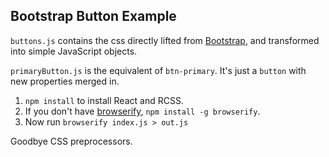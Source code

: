 ## Bootstrap Button Example
`buttons.js` contains the css directly lifted from [Bootstrap](http://getbootstrap.com), and transformed into simple JavaScript objects.

`primaryButton.js` is the equivalent of `btn-primary`. It's just a `button` with new properties merged in.

  1. `npm install` to install React and RCSS.
  2. If you don't have [browserify](http://browserify.org), `npm install -g browserify`.
  3. Now run `browserify index.js > out.js`

Goodbye CSS preprocessors.
